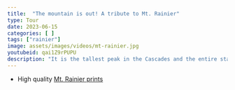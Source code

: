 ```yaml
---
title:  "The mountain is out! A tribute to Mt. Rainier"
type: Tour
date: 2023-06-15
categories: [ ]
tags: ["rainier"]
image: assets/images/videos/mt-rainier.jpg
youtubeid: qai1Z9rPUPU
description: "It is the tallest peak in the Cascades and the entire state of Washington. It is considered to be one of the most dangerous volcanoes in the world. It has over 20 glaciers, its own alpine lake system and creates is own weather. In the Puget Sound, it signals the days to be outside. 'The Mountain is Out!'"
---
```


- High quality [Mt. Rainier prints](https://deepskyworkflows.shootproof.com/gallery/rainier)